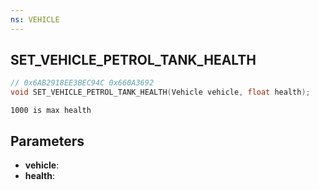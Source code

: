 ```yaml
---
ns: VEHICLE
---
```

## SET_VEHICLE_PETROL_TANK_HEALTH

```c
// 0x6AB2918EE3BEC94C 0x660A3692
void SET_VEHICLE_PETROL_TANK_HEALTH(Vehicle vehicle, float health);
```

```
1000 is max health
```

## Parameters
* **vehicle**:
* **health**:

